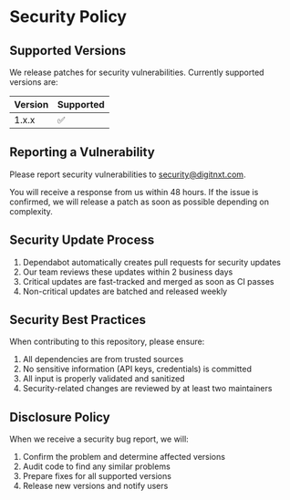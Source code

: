 # Security Policy

## Supported Versions

We release patches for security vulnerabilities. Currently supported versions are:

| Version | Supported          |
| ------- | ------------------ |
| 1.x.x   | :white_check_mark: |

## Reporting a Vulnerability

Please report security vulnerabilities to security@digitnxt.com.

You will receive a response from us within 48 hours. If the issue is confirmed, we will release a patch as soon as possible depending on complexity.

## Security Update Process

1. Dependabot automatically creates pull requests for security updates
2. Our team reviews these updates within 2 business days
3. Critical updates are fast-tracked and merged as soon as CI passes
4. Non-critical updates are batched and released weekly

## Security Best Practices

When contributing to this repository, please ensure:

1. All dependencies are from trusted sources
2. No sensitive information (API keys, credentials) is committed
3. All input is properly validated and sanitized
4. Security-related changes are reviewed by at least two maintainers

## Disclosure Policy

When we receive a security bug report, we will:

1. Confirm the problem and determine affected versions
2. Audit code to find any similar problems
3. Prepare fixes for all supported versions
4. Release new versions and notify users 